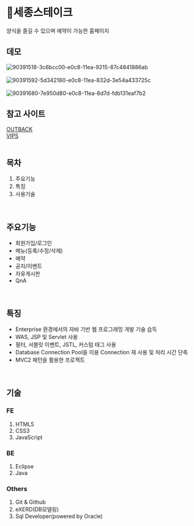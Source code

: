 # 🥩세종스테이크<br/>
양식을 즐길 수 있으며 예약이 가능한 홈페이지
<br/>

## 데모<br/>
![90391518-3c6bcc00-e0c8-11ea-9215-87c4841886ab](https://user-images.githubusercontent.com/62512658/90392891-b43af600-e0ca-11ea-92b6-9f3754dd1a58.png)<br/><br/>
![90391592-5d342180-e0c8-11ea-832d-3e54a433725c](https://user-images.githubusercontent.com/62512658/90392895-b56c2300-e0ca-11ea-853d-66aa7a048281.png)<br/><br/>
![90391680-7e950d80-e0c8-11ea-8d7d-fdb131eaf7b2](https://user-images.githubusercontent.com/62512658/90392897-b604b980-e0ca-11ea-8c43-43a22b615a9d.png)<br/>


## 참고 사이트
[OUTBACK](https://www.outback.co.kr/)<br/>
[VIPS](https://www.ivips.co.kr:7002/main.asp)<br/><br/>

## 목차
1. 주요기능
2. 특징
3. 사용기술
<br/>

## 주요기능
- 회원가입/로그인
- 메뉴(등록/수정/삭제)
- 예약
- 공지/이벤트
- 자유게시판
- QnA
<br/>

## 특징
- Enterprise 환경에서의 자바 기반 웹 프로그래밍 개발 기술 습득
- WAS, JSP 및 Servlet  사용
- 필터, 서블릿 이벤트, JSTL, 커스텀 태그 사용
- Database Connection Pool을 이용 Connection 재 사용 및 처리 시간 단축
- MVC2 패턴을 활용한 프로젝트
<br/>

## 기술<br/>
### FE
1. HTML5
2. CSS3
3. JavaScript<br/>

### BE
1. Eclipse
2. Java<br/>

### Others
1. Git & Github
2. eXERD(DB모델링)
3. Sql Developer(powered by Oracle)
